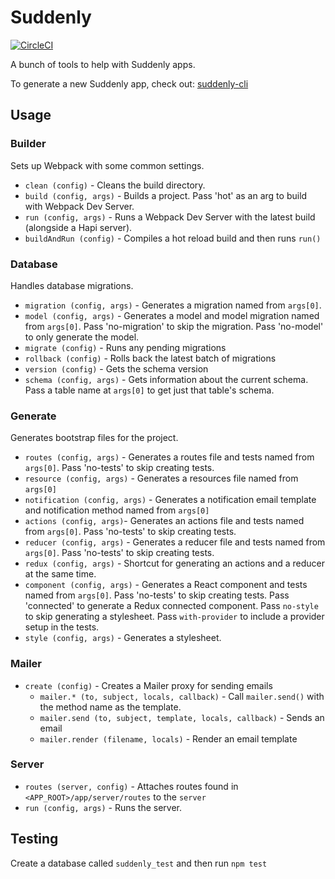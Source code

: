 # Suddenly

[![CircleCI](https://circleci.com/gh/nathanhoad/suddenly.svg?style=svg)](https://circleci.com/gh/nathanhoad/suddenly)

A bunch of tools to help with Suddenly apps.

To generate a new Suddenly app, check out: [suddenly-cli](https://www.npmjs.com/package/suddenly-cli)


## Usage

### Builder

Sets up Webpack with some common settings.

* `clean (config)` - Cleans the build directory.
* `build (config, args)` - Builds a project. Pass 'hot' as an arg to build with Webpack Dev Server.
* `run (config, args)` - Runs a Webpack Dev Server with the latest build (alongside a Hapi server).
* `buildAndRun (config)` - Compiles a hot reload build and then runs `run()`


### Database

Handles database migrations.

* `migration (config, args)` - Generates a migration named from `args[0]`.
* `model (config, args)` - Generates a model and model migration named from `args[0]`. Pass 'no-migration' to skip the migration. Pass 'no-model' to only generate the model.
* `migrate (config)` - Runs any pending migrations
* `rollback (config)` - Rolls back the latest batch of migrations
* `version (config)` - Gets the schema version
* `schema (config, args)` - Gets information about the current schema. Pass a table name at `args[0]` to get just that table's schema.


### Generate

Generates bootstrap files for the project.

* `routes (config, args)` - Generates a routes file and tests named from `args[0]`. Pass 'no-tests' to skip creating tests.
* `resource (config, args)` - Generates a resources file named from `args[0]`
* `notification (config, args)` - Generates a notification email template and notification method named from `args[0]`
* `actions (config, args)`- Generates an actions file and tests named from `args[0]`. Pass 'no-tests' to skip creating tests.
* `reducer (config, args)` - Generates a reducer file and tests named from `args[0]`. Pass 'no-tests' to skip creating tests.
* `redux (config, args)` - Shortcut for generating an actions and a reducer at the same time.
* `component (config, args)` - Generates a React component and tests named from `args[0]`. Pass 'no-tests' to skip creating tests. Pass 'connected' to generate a Redux connected component. Pass `no-style` to skip generating a stylesheet. Pass `with-provider` to include a provider setup in the tests.
* `style (config, args)` - Generates a stylesheet.


### Mailer

* `create (config)` - Creates a Mailer proxy for sending emails
  * `mailer.* (to, subject, locals, callback)` - Call `mailer.send()` with the method name as the template.
  * `mailer.send (to, subject, template, locals, callback)` - Sends an email
  * `mailer.render (filename, locals)` - Render an email template


### Server

* `routes (server, config)` - Attaches routes found in `<APP_ROOT>/app/server/routes` to the `server`
* `run (config, args)` - Runs the server.


## Testing

Create a database called `suddenly_test` and then run `npm test`
